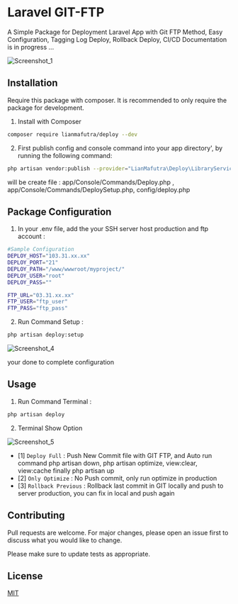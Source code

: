 # Laravel GIT-FTP
A Simple Package for Deployment Laravel App with Git FTP Method, Easy Configuration, Tagging Log Deploy, Rollback Deploy, CI/CD 
Documentation is in progress ...

![Screenshot_1](https://github.com/lianmafutra/deploy/assets/15800599/a11b75ff-9a10-4dfe-a80a-4bd11c489677)


## Installation
Require this package with composer. It is recommended to only require the package for development.
1. Install with Composer 
```bash
composer require lianmafutra/deploy --dev
```
2. First publish config and console command into your app directory', by running the following command:
```bash
php artisan vendor:publish --provider="LianMafutra\Deploy\LibraryServiceProvider" --tag=deploy
```
will be create file : app/Console/Commands/Deploy.php , app/Console/Commands/DeploySetup.php, config/deploy.php

## Package Configuration
1. In your .env file, add the your SSH server host production and ftp account :

```bash
#Sample Configuration
DEPLOY_HOST="103.31.xx.xx"
DEPLOY_PORT="21"
DEPLOY_PATH="/www/wwwroot/myproject/"
DEPLOY_USER="root"
DEPLOY_PASS=""

FTP_URL="03.31.xx.xx"
FTP_USER="ftp_user"
FTP_PASS="ftp_pass"
```
2. Run Command Setup :
```bash
php artisan deploy:setup
```

![Screenshot_4](https://github.com/lianmafutra/deploy/assets/15800599/08895301-46ff-4a30-8fc2-df5c015bc5c0)

your done to complete configuration

## Usage

1. Run Command Terminal :

```bash
php artisan deploy
```

2. Terminal Show Option  

![Screenshot_5](https://github.com/lianmafutra/deploy/assets/15800599/72493c7d-bc68-48c9-bf6a-6e8c1835f3c9)

- [1] ``` Deploy Full ``` : Push New Commit file with GIT FTP, and Auto run command php artisan down, php artisan optimize, view:clear, view:cache finally php artisan up 
- [2] ``` Only Optimize ``` : No Push commit, only run optimize in production
- [3] ``` Rollback Previous ``` : Rollback last commit in GIT locally and push to server production, you can fix in local and push again

## Contributing

Pull requests are welcome. For major changes, please open an issue first
to discuss what you would like to change.

Please make sure to update tests as appropriate.

## License

[MIT](https://choosealicense.com/licenses/mit/)
